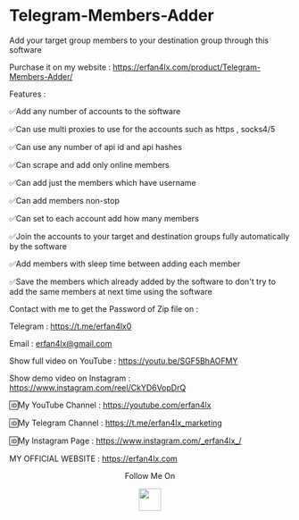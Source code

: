 # Telegram-Members-Adder
Add your target group members to your destination group through this software

Purchase it on my website : https://erfan4lx.com/product/Telegram-Members-Adder/

Features :

✅Add any number of accounts to the software

✅Can use multi proxies to use for the accounts such as https , socks4/5

✅Can use any number of api id and api hashes

✅Can scrape and add only online members

✅Can add just the members which have username

✅Can add members non-stop

✅Can set to each account add how many members

✅Join the accounts to your target and destination groups fully automatically by the software

✅Add members with sleep time between adding each member

✅Save the members which already added by the software to don't try to add the same members at next time using the software

Contact with me to get the Password of Zip file on :

 Telegram : https://t.me/erfan4lx0
  
 Email : erfan4lx@gmail.com

Show full video on YouTube : https://youtu.be/SGF5BhAOFMY

Show demo video on Instagram : https://www.instagram.com/reel/CkYD6VopDrQ
 
🆔My YouTube Channel : https://youtube.com/erfan4lx

🆔My Telegram Channel : https://t.me/erfan4lx_marketing

🆔My Instagram Page : https://www.instagram.com/_erfan4lx_/

 MY OFFICIAL WEBSITE : https://erfan4lx.com

<p align="center">
  Follow Me On
</p>
<p align="center">
  <a href="https://www.youtube.com/c/erfan4lx?sub_confirmation=1">
    <img src="https://www.iconsdb.com/icons/preview/black/youtube-4-xxl.png" width="40" height="40">
  </a>
</p>
